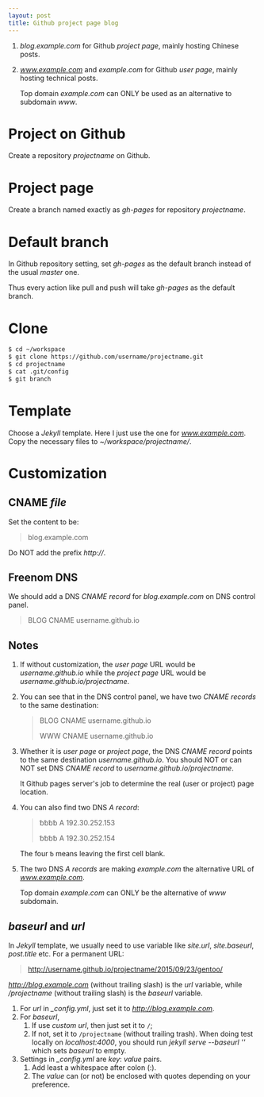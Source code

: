 ```yaml
---
layout: post
title: Github project page blog
---
```

1. *blog.example.com* for Github *project page*, mainly hosting Chinese posts.
2. *www.example.com* and *example.com* for Github *user page*, mainly hosting technical posts.

    Top domain *example.com* can ONLY be used as an alternative to subdomain *www*.

# Project on Github

Create a repository *projectname* on Github.

# Project page

Create a branch named exactly as *gh-pages* for repository *projectname*.

# Default branch

In Github repository setting, set *gh-pages* as the default branch instead of the usual *master* one.

Thus every action like pull and push will take *gh-pages* as the default branch.

# Clone

```bash
$ cd ~/workspace
$ git clone https://github.com/username/projectname.git
$ cd projectname
$ cat .git/config
$ git branch
```
# Template

Choose a *Jekyll* template. Here I just use the one for *www.example.com*. Copy the necessary files to *~/workspace/projectname/*.

# Customization

## CNAME *file*

Set the content to be:

>blog.example.com

Do NOT add the prefix *http://*.

## Freenom DNS

We should add a DNS *CNAME record* for *blog.example.com* on DNS control panel.

>BLOG CNAME username.github.io

## Notes

1. If without customization, the *user page* URL would be *username.github.io* while the *project page* URL would be *username.github.io/projectname*.
2. You can see that in the DNS control panel, we have two *CNAME records* to the same destination:

    >BLOG CNAME username.github.io
    >
    >WWW CNAME username.github.io
3. Whether it is *user page* or *project page*, the DNS *CNAME record* points to the same destination *username.github.io*. You should NOT or can NOT set DNS *CNAME record* to *username.github.io/projectname*.

    It Github pages server's job to determine the real (user or project) page location.
4. You can also find two DNS *A record*:

    >␢␢␢␢ A 192.30.252.153
    >
    >␢␢␢␢ A 192.30.252.154
    
    The four `␢` means leaving the first cell blank.
5. The two DNS *A records* are making *example.com* the alternative URL of *www.example.com*.

    Top domain *example.com* can ONLY be the alternative of *www* subdomain.

## *baseurl* and *url*

In *Jekyll* template, we usually need to use variable like *site.url*, *site.baseurl*, *post.title* etc. For a permanent URL:

>http://username.github.io/projectname/2015/09/23/gentoo/

*http://blog.example.com* (without trailing slash) is the *url* variable, while */projectname* (without trailing slash) is the *baseurl* variable.

1. For *url* in *_config.yml*, just set it to *http://blog.example.com*.
2. For *baseurl*,
    1. If use *custom url*, then just set it to `/`;
    2. If not, set it to `/projectname` (without trailing trash). When doing test locally on *localhost:4000*, you should run *jekyll serve --baseurl ''* which sets *baseurl* to empty.
3. Settings in *_config.yml* are *key*: *value* pairs.
    1. Add least a whitespace after colon (:).
    2. The *value* can (or not) be enclosed with quotes depending on your preference.
